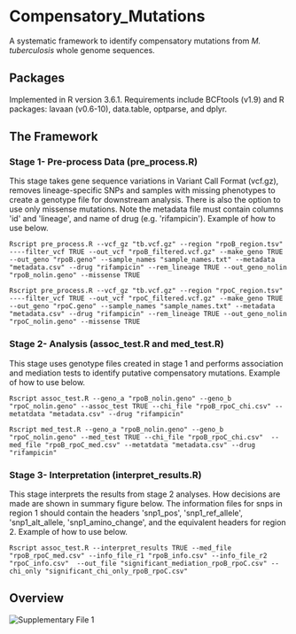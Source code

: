 # Compensatory_Mutations
A systematic framework to identify compensatory mutations from _M. tuberculosis_ whole genome sequences. 
## Packages
Implemented in R version 3.6.1. Requirements include BCFtools (v1.9) and R packages: lavaan (v0.6-10), data.table, optparse, and dplyr.

## The Framework
### Stage 1- Pre-process Data (pre_process.R)
This stage takes gene sequence variations in Variant Call Format (vcf.gz), removes lineage-specific SNPs and samples with missing phenotypes to create a genotype file for downstream analysis. There is also the option to use only missense mutations. Note the metadata file must contain columns 'id' and 'lineage', and name of drug (e.g. 'rifampicin'). Example of how to use below. 
```
Rscript pre_process.R --vcf_gz "tb.vcf.gz" --region "rpoB_region.tsv" ----filter_vcf TRUE --out_vcf "rpoB_filtered.vcf.gz" --make_geno TRUE --out_geno "rpoB.geno" --sample_names "sample_names.txt" --metadata "metadata.csv" --drug "rifampicin" --rem_lineage TRUE --out_geno_nolin "rpoB_nolin.geno" --missense TRUE

Rscript pre_process.R --vcf_gz "tb.vcf.gz" --region "rpoC_region.tsv" ----filter_vcf TRUE --out_vcf "rpoC_filtered.vcf.gz" --make_geno TRUE --out_geno "rpoC.geno" --sample_names "sample_names.txt" --metadata "metadata.csv" --drug "rifampicin" --rem_lineage TRUE --out_geno_nolin "rpoC_nolin.geno" --missense TRUE
```
### Stage 2- Analysis (assoc_test.R and med_test.R)
This stage uses genotype files created in stage 1 and performs association and mediation tests to identify putative compensatory mutations. Example of how to use below. 
```
Rscript assoc_test.R --geno_a "rpoB_nolin.geno" --geno_b "rpoC_nolin.geno" --assoc_test TRUE --chi_file "rpoB_rpoC_chi.csv" --metatdata "metadata.csv" --drug "rifampicin"

Rscript med_test.R --geno_a "rpoB_nolin.geno" --geno_b "rpoC_nolin.geno" --med_test TRUE --chi_file "rpoB_rpoC_chi.csv"  --med_file "rpoB_rpoC_med.csv" --metatdata "metadata.csv" --drug "rifampicin"
```
### Stage 3- Interpretation (interpret_results.R)
This stage interprets the results from stage 2 analyses. How decisions are made are shown in summary figure below. The information files for snps in region 1 should contain the headers 'snp1_pos', 'snp1_ref_allele', 'snp1_alt_allele,	'snp1_amino_change', and the equivalent headers for region 2.
 Example of how to use below. 
```
Rscript assoc_test.R --interpret_results TRUE --med_file "rpoB_rpoC_med.csv" --info_file_r1 "rpoB_info.csv" --info_file_r2 "rpoC_info.csv"  --out_file "significant_mediation_rpoB_rpoC.csv" --chi_only "significant_chi_only_rpoB_rpoC.csv"
```
## Overview

![Supplementary File 1](https://user-images.githubusercontent.com/78304174/171453424-388f8928-c579-4090-b5e4-b1a34017da84.jpg)

